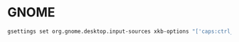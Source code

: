 # GNOME

~~~bash
gsettings set org.gnome.desktop.input-sources xkb-options "['caps:ctrl_modifier']"
~~~


